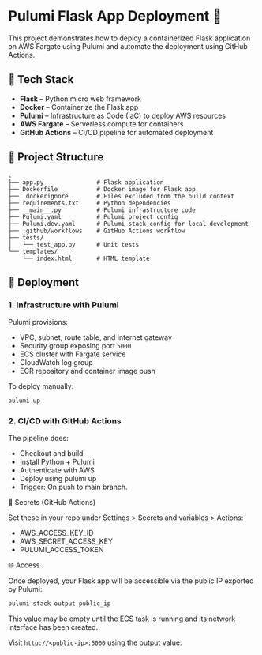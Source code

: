# Pulumi Flask App Deployment 🚀

This project demonstrates how to deploy a containerized Flask application on AWS Fargate using Pulumi and automate the deployment using GitHub Actions.

## 🔧 Tech Stack

- **Flask** – Python micro web framework
- **Docker** – Containerize the Flask app
- **Pulumi** – Infrastructure as Code (IaC) to deploy AWS resources
- **AWS Fargate** – Serverless compute for containers
- **GitHub Actions** – CI/CD pipeline for automated deployment

## 📁 Project Structure

```text
.
├── app.py               # Flask application
├── Dockerfile           # Docker image for Flask app
├── .dockerignore        # Files excluded from the build context
├── requirements.txt     # Python dependencies
├── __main__.py          # Pulumi infrastructure code
├── Pulumi.yaml          # Pulumi project config
├── Pulumi.dev.yaml      # Pulumi stack config for local development
├── .github/workflows    # GitHub Actions workflow
├── tests/
│   └── test_app.py      # Unit tests
└── templates/
    └── index.html       # HTML template
```

## 🚀 Deployment

### 1. Infrastructure with Pulumi

Pulumi provisions:
- VPC, subnet, route table, and internet gateway
- Security group exposing port `5000`
- ECS cluster with Fargate service
- CloudWatch log group
- ECR repository and container image push

To deploy manually:

```bash
pulumi up
```

### 2. CI/CD with GitHub Actions

The pipeline does:
- Checkout and build
- Install Python + Pulumi
- Authenticate with AWS
- Deploy using pulumi up
- Trigger: On push to main branch.

🔐 Secrets (GitHub Actions)

Set these in your repo under Settings > Secrets and variables > Actions:
- AWS_ACCESS_KEY_ID
- AWS_SECRET_ACCESS_KEY
- PULUMI_ACCESS_TOKEN

🌐 Access

Once deployed, your Flask app will be accessible via the public IP exported by Pulumi:

```bash
pulumi stack output public_ip
```
This value may be empty until the ECS task is running and its network interface has been created.

Visit `http://<public-ip>:5000` using the output value.
